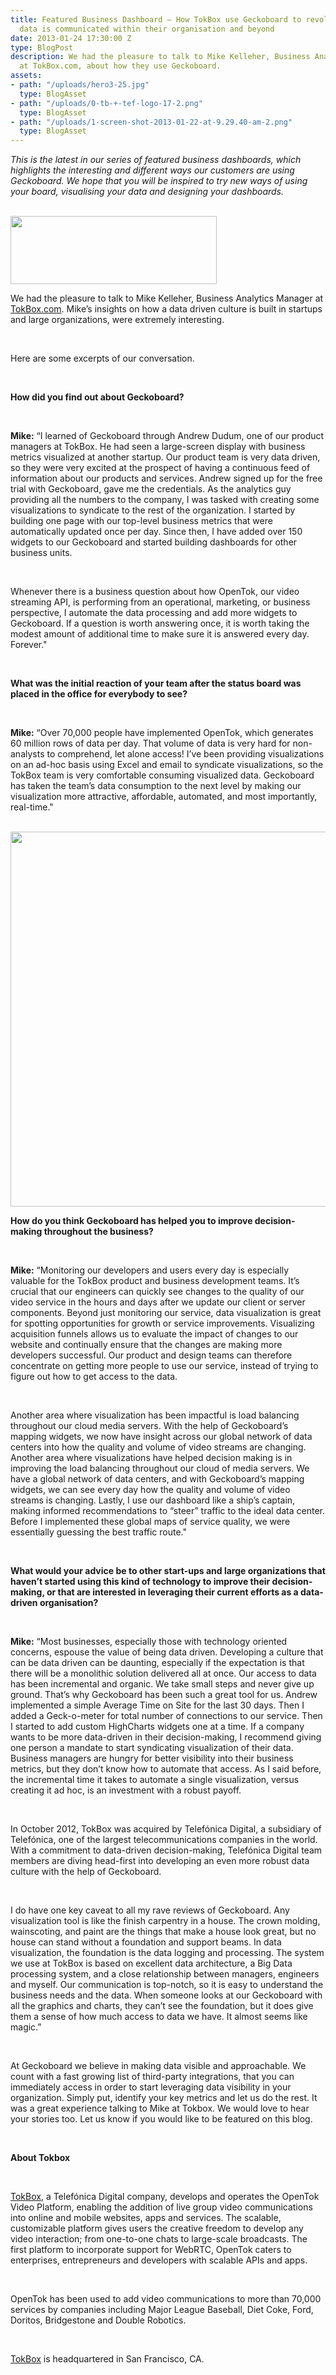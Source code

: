 ```yaml
---
title: Featured Business Dashboard – How TokBox use Geckoboard to revolutionise how
  data is communicated within their organisation and beyond
date: 2013-01-24 17:30:00 Z
type: BlogPost
description: We had the pleasure to talk to Mike Kelleher, Business Analytics Manager
  at TokBox.com, about how they use Geckoboard.
assets:
- path: "/uploads/hero3-25.jpg"
  type: BlogAsset
- path: "/uploads/0-tb-+-tef-logo-17-2.png"
  type: BlogAsset
- path: "/uploads/1-screen-shot-2013-01-22-at-9.29.40-am-2.png"
  type: BlogAsset
---
```


<p><em>This is the latest in our series of featured business dashboards, which highlights the interesting and different ways our customers are using Geckoboard. We hope that you will be inspired to try new ways of using your board, visualising your data and designing your dashboards.</em></p>
<br><a href="http://www.tokbox.com"><img alt="" class="wp-float-right" height="109" src="/uploads/0-tb-+-tef-logo-17-2.png" width="330"></a><br><p>We had the pleasure to talk to Mike Kelleher, Business Analytics Manager at <a href="http://www.tokbox.com" target="_blank">TokBox.com</a>. Mike’s insights on how a data driven culture is built in startups and large organizations, were extremely interesting.</p><br><p>Here are some excerpts of our conversation.</p><br><p><strong>How did you find out about Geckoboard? </strong></p><br><p><strong>Mike:</strong> “I learned of Geckoboard through Andrew Dudum, one of our product managers at TokBox. He had seen a large-screen display with business metrics visualized at another startup. Our product team is very data driven, so they were very excited at the prospect of having a continuous feed of information about our products and services. Andrew signed up for the free trial with Geckoboard, gave me the credentials. As the analytics guy providing all the numbers to the company, I was tasked with creating some visualizations to syndicate to the rest of the organization. I started by building one page with our top-level business metrics that were automatically updated once per day. Since then, I have added over 150 widgets to our Geckoboard and started building dashboards for other business units.</p><br><p>Whenever there is a business question about how OpenTok, our video streaming API, is performing from an operational, marketing, or business perspective, I automate the data processing and add more widgets to Geckoboard. If a question is worth answering once, it is worth taking the modest amount of additional time to make sure it is answered every day. Forever."</p><br><p><strong>What was the initial reaction of your team after the status board was placed in the office for everybody to see? </strong></p><br><p><strong>Mike:</strong> “Over 70,000 people have implemented OpenTok, which generates 60 million rows of data per day. That volume of data is very hard for non-analysts to comprehend, let alone access! I’ve been providing visualizations on an ad-hoc basis using Excel and email to syndicate visualizations, so the TokBox team is very comfortable consuming visualized data. Geckoboard has taken the team’s data consumption to the next level by making our visualization more attractive, affordable, automated, and most importantly, real-time."</p><br><img alt="" class="wp-float-center" src="/uploads/1-screen-shot-2013-01-22-at-9.29.40-am-2.png" width="600"><br><p><strong>How do you think Geckoboard has helped you to improve decision-making throughout the business? </strong></p><br><p><strong>Mike:</strong> “Monitoring our developers and users every day is especially valuable for the TokBox product and business development teams. It’s crucial that our engineers can quickly see changes to the quality of our video service in the hours and days after we update our client or server components. Beyond just monitoring our service, data visualization is great for spotting opportunities for growth or service improvements. Visualizing acquisition funnels allows us to evaluate the impact of changes to our website and continually ensure that the changes are making more developers successful. Our product and design teams can therefore concentrate on getting more people to use our service, instead of trying to figure out how to get access to the data.</p><br><p>Another area where visualization has been impactful is load balancing throughout our cloud media servers. With the help of Geckoboard’s mapping widgets, we now have insight across our global network of data centers into how the quality and volume of video streams are changing. Another area where visualizations have helped decision making is in improving the load balancing throughout our cloud of media servers. We have a global network of data centers, and with Geckoboard’s mapping widgets, we can see every day how the quality and volume of video streams is changing. Lastly, I use our dashboard like a ship’s captain, making informed recommendations to “steer” traffic to the ideal data center. Before I implemented these global maps of service quality, we were essentially guessing the best traffic route."</p><br><p><strong>What would your advice be to other start-ups and large organizations that haven’t started using this kind of technology to improve their decision-making, or that are interested in leveraging their current efforts as a data-driven organisation? </strong></p><br><p><strong>Mike:</strong> “Most businesses, especially those with technology oriented concerns, espouse the value of being data driven. Developing a culture that can be data driven can be daunting, especially if the expectation is that there will be a monolithic solution delivered all at once. Our access to data has been incremental and organic. We take small steps and never give up ground. That’s why Geckoboard has been such a great tool for us. Andrew implemented a simple Average Time on Site for the last 30 days. Then I added a Geck-o-meter for total number of connections to our service. Then I started to add custom HighCharts widgets one at a time. If a company wants to be more data-driven in their decision-making, I recommend giving one person a mandate to start syndicating visualization of their data. Business managers are hungry for better visibility into their business metrics, but they don’t know how to automate that access. As I said before, the incremental time it takes to automate a single visualization, versus creating it ad hoc, is an investment with a robust payoff.</p><br><p>In October 2012, TokBox was acquired by Telefónica Digital, a subsidiary of Telefónica, one of the largest telecommunications companies in the world. With a commitment to data-driven decision-making, Telefónica Digital team members are diving head-first into developing an even more robust data culture with the help of Geckoboard.</p><br><p>I do have one key caveat to all my rave reviews of Geckoboard. Any visualization tool is like the finish carpentry in a house. The crown molding, wainscoting, and paint are the things that make a house look great, but no house can stand without a foundation and support beams. In data visualization, the foundation is the data logging and processing. The system we use at TokBox is based on excellent data architecture, a Big Data processing system, and a close relationship between managers, engineers and myself. Our communication is top-notch, so it is easy to understand the business needs and the data. When someone looks at our Geckoboard with all the graphics and charts, they can’t see the foundation, but it does give them a sense of how much access to data we have. It almost seems like magic.”</p><br><p>At Geckoboard we believe in making data visible and approachable. We count with a fast growing list of third-party integrations, that you can immediately access in order to start leveraging data visibility in your organization. Simply put, identify your key metrics and let us do the rest. It was a great experience talking to Mike at Tokbox. We would love to hear your stories too. Let us know if you would like to be featured on this blog.</p><br><p><strong>About Tokbox</strong></p><br><p><a href="http://www.tokbox.com">TokBox</a>, a Telefónica Digital company, develops and operates the OpenTok Video Platform, enabling the addition of live group video communications into online and mobile websites, apps and services. The scalable, customizable platform gives users the creative freedom to develop any video interaction; from one-to-one chats to large-scale broadcasts. The first platform to incorporate support for WebRTC, OpenTok caters to enterprises, entrepreneurs and developers with scalable APIs and apps.</p><br><p>OpenTok has been used to add video communications to more than 70,000 services by companies including Major League Baseball, Diet Coke, Ford, Doritos, Bridgestone and Double Robotics.</p><br><p><a href="http://www.tokbox.com">TokBox</a> is headquartered in San Francisco, CA.</p>
